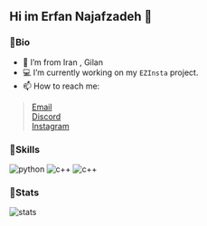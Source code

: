 ## Hi im Erfan Najafzadeh 👋
### 🔹Bio
- 🗾 I’m from Iran , Gilan
- 💻 I’m currently working on my `EZInsta` project.
- 📫 How to reach me:
>[Email](mailto:najafzadehwork@gmail.com)</br>
>[Discord](https://discordapp.com/users/702533573470584952/)</br>
>[Instagram](https://instagram.com/erfannjz/)

### 🔹Skills
![python](https://img.shields.io/badge/Python-blue) ![c++](https://img.shields.io/badge/C++-yellow) ![c++](https://img.shields.io/badge/SQL-darkblue)

### 🔹Stats
![stats](https://github-readme-stats.vercel.app/api?username=erfannjz&show_icons=true&theme=dark)

